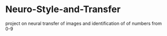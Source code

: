 # Neuro-Style-and-Transfer
project on neural transfer of images and identification of of numbers from  0-9 <br>
